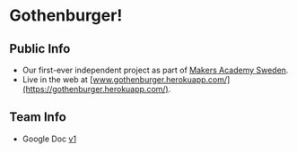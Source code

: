 # Gothenburger!

## Public Info

* Our first-ever independent project as part of [Makers Academy Sweden](http://www.makersacademy.se/).
* Live in the web at [www.gothenburger.herokuapp.com/](https://gothenburger.herokuapp.com/).

## Team Info

* Google Doc [v1]( https://docs.google.com/document/d/1lqSd_v7L4zizIBrDgP6NOSHLGth5dR7XdDk3gy_O2Fs/edit#)
